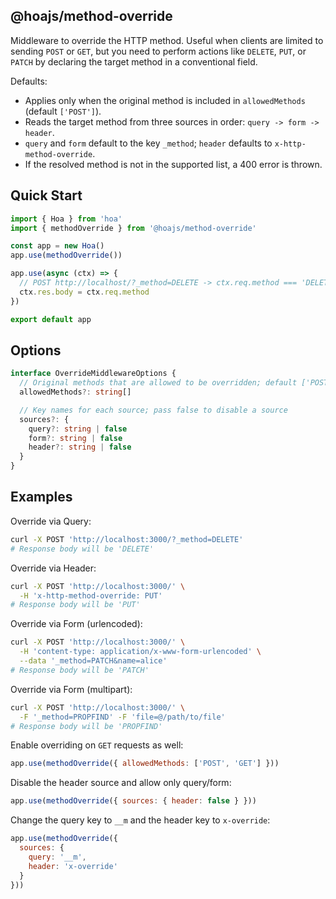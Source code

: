 ## @hoajs/method-override

Middleware to override the HTTP method. Useful when clients are limited to sending `POST` or `GET`, but you need to perform actions like `DELETE`, `PUT`, or `PATCH` by declaring the target method in a conventional field.

Defaults:
- Applies only when the original method is included in `allowedMethods` (default `['POST']`).
- Reads the target method from three sources in order: `query -> form -> header`.
- `query` and `form` default to the key `_method`; `header` defaults to `x-http-method-override`.
- If the resolved method is not in the supported list, a 400 error is thrown.

## Quick Start

```js
import { Hoa } from 'hoa'
import { methodOverride } from '@hoajs/method-override'

const app = new Hoa()
app.use(methodOverride())

app.use(async (ctx) => {
  // POST http://localhost/?_method=DELETE -> ctx.req.method === 'DELETE'
  ctx.res.body = ctx.req.method
})

export default app
```

## Options

```ts
interface OverrideMiddlewareOptions {
  // Original methods that are allowed to be overridden; default ['POST']
  allowedMethods?: string[]

  // Key names for each source; pass false to disable a source
  sources?: {
    query?: string | false
    form?: string | false
    header?: string | false
  }
}
```

## Examples

Override via Query:

```bash
curl -X POST 'http://localhost:3000/?_method=DELETE'
# Response body will be 'DELETE'
```

Override via Header:

```bash
curl -X POST 'http://localhost:3000/' \
  -H 'x-http-method-override: PUT'
# Response body will be 'PUT'
```

Override via Form (urlencoded):

```bash
curl -X POST 'http://localhost:3000/' \
  -H 'content-type: application/x-www-form-urlencoded' \
  --data '_method=PATCH&name=alice'
# Response body will be 'PATCH'
```

Override via Form (multipart):  

```bash
curl -X POST 'http://localhost:3000/' \
  -F '_method=PROPFIND' -F 'file=@/path/to/file'
# Response body will be 'PROPFIND'
```

Enable overriding on `GET` requests as well:

```js
app.use(methodOverride({ allowedMethods: ['POST', 'GET'] }))
```

Disable the header source and allow only query/form:

```js
app.use(methodOverride({ sources: { header: false } }))
```

Change the query key to `__m` and the header key to `x-override`:

```js
app.use(methodOverride({
  sources: {
    query: '__m',
    header: 'x-override'
  }
}))
```
